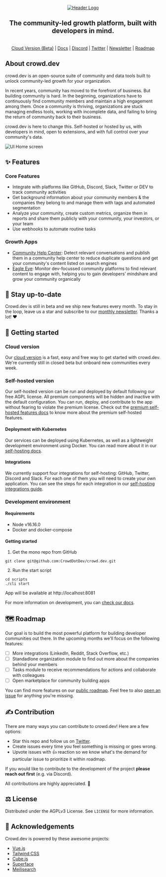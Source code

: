 <!-- PROJECT LOGO -->
<p align="center">
  <a href="https://github.com/CrowdDotDev/crowd.dev">
    <img src="https://user-images.githubusercontent.com/41432658/198395147-20caad79-6989-4827-bb0b-32a406770480.png" alt="Header Logo">

  </a>

  <h2 align="center">The community-led growth platform, built with developers in mind.</h2>
  
  <p align="center">
    <br>
    <a href="https://crowd.dev/sign-up">Cloud Version (Beta)</a>
    |
    <a href="https://docs.crowd.dev">Docs</a>
    |
    <a href="https://crowd.dev/discord">Discord</a>
    |
    <a href="https://crowd.dev/twitter">Twitter</a>
    |
    <a href="https://crowd.dev/newsletter-sign-up">Newsletter</a>
    |
    <a href="https://crowd.dev/roadmap">Roadmap</a>
  </p>
</p>

<!-- BODY -->

## About crowd.dev

crowd.dev is an open-source suite of community and data tools built to unlock community-led growth for your organization.

In recent years, community has moved to the forefront of business. But building community is hard. In the beginning, organizations have to continuously find community members and maintain a high engagement among them. Once a community is thriving, organizations are stuck managing endless tools, working with incomplete data, and failing to bring the return of community back to their business.

crowd.dev is here to change this. Self-hosted or hosted by us, with developers in mind, open to extensions, and with full control over your community's data.

<img src="https://user-images.githubusercontent.com/41432658/198830271-cbe6d3c7-0c46-4539-98cc-b13c495ddedf.png" alt="UI Home screen">


## ✨ Features
### Core Features
- Integrate with platforms like GitHub, Discord, Slack, Twitter or DEV to track community activities
- Get background information about your community members & the companies they belong to and manage them with tags and automated segmentation
- Analyze your community, create custom metrics, organize them in reports and share them publicly with your community, your investors, or your team
- Use webhooks to automate routine tasks

### Growth Apps
- [Community Help Center](https://www.crowd.dev/community-help-center): Detect relevant conversations and publish them in a community help center to reduce duplicate questions and get your community's content listed on search engines
- [Eagle Eye](https://www.crowd.dev/eagle-eye): Monitor dev-focussed community platforms to find relevant content to engage with, helping you to gain developers’ mindshare and grow your community organically

## 🔔 Stay up-to-date

Crowd.dev is still in beta and we ship new features every month. To stay in the loop, leave us a star and subscribe to our <a href="https://crowd.dev/newsletter-sign-up">monthly newsletter</a>. Thanks a lot! ❤️

## 🚀 Getting started

### Cloud version

Our <a href="https://crowd.dev/#waitlist">cloud version</a> is a fast, easy and free way to get started with crowd.dev. We're currently still in closed beta but onboard new communities every week.

### Self-hosted version

Our self-hosted version can be run and deployed by default following our free AGPL license. All premium components will be hidden and inactive with the default configuration. You can run, deploy, and contribute to the app without fearing to violate the premium license. Check out the [premium self-hosted features docs](https://docs.crowd.dev/docs/premium-self-hosted-apps) to know more about the premium self-hosted features.

#### Deployment with Kubernetes

Our services can be deployed using Kubernetes, as well as a lightweight development environment using Docker. You can read more about it in our [self-hosting docs](https://docs.crowd.dev/docs/deployment).

#### Integrations

We currently support four integrations for self-hosting: GitHub, Twitter, Discord and Slack. For each one of them you will need to create your own application. You can see the steps for each integration in our [self-hosting integrations guide](https://docs.crowd.dev/docs/self-hosting).

### Development environment

#### <a name="requirements">Requirements</a>

- Node v16.16.0
- Docker and docker-compose

#### <a name="getting_started">Getting started</a>

1. Get the mono repo from GitHub

```shell
git clone git@github.com:CrowdDotDev/crowd.dev.git
```

2. Run the start script

```shell
cd scripts
./cli start
```

App will be available at http://localhost:8081

For more information on development, you can <a href="https://docs.crowd.dev/docs/docker-compose-single-machine-development-with-docker-images">check our docs</a>.

## 🗺️ Roadmap

Our goal is to build the most powerful platform for building developer communities out there. In the upcoming months we'll focus on the following features:

- [ ] More integrations (LinkedIn, Reddit, Stack Overflow, etc.)
- [ ] Standadlone organization module to find out more about the companies behind your members
- [ ] Tasks module to receive recommendations for actions and collaborate with colleagues
- [ ] Open marketplace for community building apps

You can find more features on our [public roadmap](https://crowd.dev/roadmap). Feel free to also [open an issue](https://crowd.dev/open-an-issue) for anything you're missing.

## ✍️ Contribution

There are many ways you can contribute to crowd.dev! Here are a few options:

- Star this repo and follow us on <a href="https://crowd.dev/twitter">Twitter</a>.
- Create issues every time you feel something is missing or goes wrong.
- Upvote issues with 👍 reaction so we know what's the demand for particular issue to prioritize it within roadmap.

If you would like to contribute to the development of the project **please reach out first** (e.g. via Discord). 

All contributions are highly appreciated. 🙏

## ⚖️ License

Distributed under the AGPLv3 License. See `LICENSE` for more information.

## 💌 Acknowledgements

Crowd.dev is powered by these awesome projects:

- <a href="https://github.com/vuejs/vue">Vue.js</a>
- <a href="https://github.com/tailwindlabs/tailwindcss">Tailwind CSS</a>
- <a href="https://github.com/cube-js/cube.js">Cube.js</a>
- <a href="https://github.com/superfaceai/one-sdk-js">Superface</a>
- <a href="https://github.com/meilisearch/meilisearch">Meilisearch</a>
